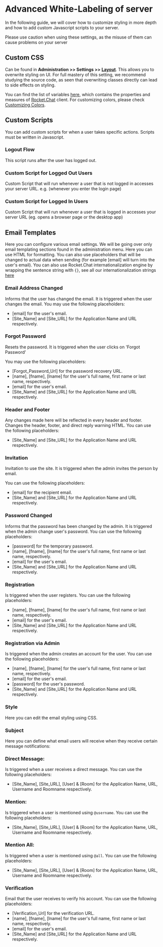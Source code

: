 # Advanced White-Labeling of server

In the following guide, we will cover how to customize styling in more depth and how to add custom Javascript scripts to your server.

Please use caution when using these settings, as the misuse of them can cause problems on your server

## Custom CSS

Can be found in **Administration >> Settings >>** [**Layout**](https://docs.rocket.chat/guides/administration/settings/layout#custom-css). This allows you to overwrite styling on UI. For full mastery of this setting, we recommend studying the source code, as seen that overwriting classes directly can lead to side effects on styling.

You can find the list of variables [here](https://github.com/RocketChat/Rocket.Chat/blob/develop/apps/meteor/app/theme/client/imports/general/variables.css), which contains the properties and measures of [Rocket.Chat](https://rocket.chat/) client. For customizing colors, please check [Customizing Colors](customizing-colors.md).

## Custom Scripts

You can add custom scripts for when a user takes specific actions. Scripts must be written in Javascript.

### Logout Flow

This script runs after the user has logged out.

### Custom Script for Logged Out Users

Custom Script that will run whenever a user that is not logged in accesses your server URL. e.g. (whenever you enter the login page)

### Custom Script for Logged In Users

Custom Script that will run whenever a user that is logged in accesses your server URL (eg. opens a browser page or the desktop app)

## Email Templates

Here you can configure various email settings. We will be going over only email templating sections found in the administration menu. Here you can use HTML for formatting. You can also use placeholders that will be changed to actual data when sending (for example \[email] will turn into the user's email). You can also use Rocket.Chat internationalization engine by wrapping the sentence string with `{}`, see all our internationalization strings [here](https://github.com/RocketChat/Rocket.Chat/tree/develop/apps/meteor/packages/rocketchat-i18n/i18n)

### Email Address Changed

Informs that the user has changed the email. It is triggered when the user changes the email. You may use the following placeholders:

* \[email] for the user's email.
* \[Site\_Name] and \[Site\_URL] for the Application Name and URL respectively.

### Forgot Password

Resets the password. It is triggered when the user clicks on 'Forgot Password'

You may use the following placeholders:

* \[Forgot\_Password\_Url] for the password recovery URL.
* \[name], \[fname], \[lname] for the user's full name, first name or last name, respectively.
* \[email] for the user's email.
* \[Site\_Name] and \[Site\_URL] for the Application Name and URL respectively.

### Header and Footer

Any changes made here will be reflected in every header and footer. Changes the header, footer, and direct reply warning HTML. You can use the following placeholders:

* \[Site\_Name] and \[Site\_URL] for the Application Name and URL respectively.

### Invitation

Invitation to use the site. It is triggered when the admin invites the person by email.

You can use the following placeholders:

* \[email] for the recipient email.
* \[Site\_Name] and \[Site\_URL] for the Application Name and URL respectively.

### Password Changed

Informs that the password has been changed by the admin. It is triggered when the admin change user's password. You can use the following placeholders:

* \[password] for the temporary password.
* \[name], \[fname], \[lname] for the user's full name, first name or last name, respectively.
* \[email] for the user's email.
* \[Site\_Name] and \[Site\_URL] for the Application Name and URL respectively.

### Registration

Is triggered when the user registers. You can use the following placeholders:

* \[name], \[fname], \[lname] for the user's full name, first name or last name, respectively.
* \[email] for the user's email.
* \[Site\_Name] and \[Site\_URL] for the Application Name and URL respectively.

### Registration via Admin

Is triggered when the admin creates an account for the user. You can use the following placeholders:

* \[name], \[fname], \[lname] for the user's full name, first name or last name, respectively.
* \[email] for the user's email.
* \[password] for the user's password.
* \[Site\_Name] and \[Site\_URL] for the Application Name and URL respectively.

### Style

Here you can edit the email styling using CSS.

### Subject

Here you can define what email users will receive when they receive certain message notifications:

### Direct Message:

Is triggered when a user receives a direct message. You can use the following placeholders:

* \[Site\_Name], \[Site\_URL], \[User] & \[Room] for the Application Name, URL, Username and Roomname respectively.

### Mention:

Is triggered when a user is mentioned using `@username`. You can use the following placeholders:

* \[Site\_Name], \[Site\_URL], \[User] & \[Room] for the Application Name, URL, Username and Roomname respectively.

### Mention All:

Is triggered when a user is mentioned using `@all`. You can use the following placeholders:

* \[Site\_Name], \[Site\_URL], \[User] & \[Room] for the Application Name, URL, Username and Roomname respectively.

### Verification

Email that the user receives to verify his account. You can use the following placeholders:

* \[Verification\_Url] for the verification URL.
* \[name], \[fname], \[lname] for the user's full name, first name or last name, respectively.
* \[email] for the user's email.
* \[Site\_Name] and \[Site\_URL] for the Application Name and URL respectively.
